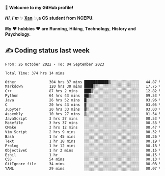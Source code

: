 🎉 **Welcome to my GitHub profile!**</br></br>
𝑯𝒊, 𝑰'𝒎 ✨ [𝐗𝐚𝐧](https://xancoding.cn/) ✨,𝐚 𝐂𝐒 𝐬𝐭𝐮𝐝𝐞𝐧𝐭 𝐟𝐫𝐨𝐦 𝐍𝐂𝐄𝐏𝐔.</br></br>
𝐌𝐲 ❤ 𝐡𝐨𝐛𝐛𝐢𝐞𝐬 ❤ 𝐚𝐫𝐞 𝐑𝐮𝐧𝐧𝐢𝐧𝐠, 𝐇𝐢𝐤𝐢𝐧𝐠, 𝐓𝐞𝐜𝐡𝐧𝐨𝐥𝐨𝐠𝐲, 𝐇𝐢𝐬𝐭𝐨𝐫𝐲 𝐚𝐧𝐝 𝐏𝐬𝐲𝐜𝐡𝐨𝐥𝐨𝐠𝐲.

## ✍️ Coding status last week
<!--START_SECTION:waka-->

```txt
From: 26 October 2022 - To: 04 September 2023

Total Time: 374 hrs 14 mins

Other               304 hrs 37 mins ███████████▒░░░░░░░░░░░░░   44.87 %
Markdown            120 hrs 30 mins ████▒░░░░░░░░░░░░░░░░░░░░   17.75 %
C++                 87 hrs 2 mins   ███▒░░░░░░░░░░░░░░░░░░░░░   12.82 %
Python              64 hrs 43 mins  ██▒░░░░░░░░░░░░░░░░░░░░░░   09.53 %
Java                26 hrs 52 mins  █░░░░░░░░░░░░░░░░░░░░░░░░   03.96 %
C                   20 hrs 43 mins  ▓░░░░░░░░░░░░░░░░░░░░░░░░   03.05 %
Jupyter             20 hrs 33 mins  ▓░░░░░░░░░░░░░░░░░░░░░░░░   03.03 %
Assembly            10 hrs 27 mins  ▒░░░░░░░░░░░░░░░░░░░░░░░░   01.54 %
JavaScript          3 hrs 37 mins   ░░░░░░░░░░░░░░░░░░░░░░░░░   00.53 %
Makefile            3 hrs 37 mins   ░░░░░░░░░░░░░░░░░░░░░░░░░   00.53 %
CMake               3 hrs 12 mins   ░░░░░░░░░░░░░░░░░░░░░░░░░   00.47 %
Vim Script          2 hrs 9 mins    ░░░░░░░░░░░░░░░░░░░░░░░░░   00.32 %
Bash                1 hr 45 mins    ░░░░░░░░░░░░░░░░░░░░░░░░░   00.26 %
Text                1 hr 18 mins    ░░░░░░░░░░░░░░░░░░░░░░░░░   00.19 %
Prolog              1 hr 12 mins    ░░░░░░░░░░░░░░░░░░░░░░░░░   00.18 %
ObjectiveC          1 hr 2 mins     ░░░░░░░░░░░░░░░░░░░░░░░░░   00.15 %
Ezhil               1 hr            ░░░░░░░░░░░░░░░░░░░░░░░░░   00.15 %
CSS                 54 mins         ░░░░░░░░░░░░░░░░░░░░░░░░░   00.13 %
GitIgnore file      34 mins         ░░░░░░░░░░░░░░░░░░░░░░░░░   00.08 %
YAML                29 mins         ░░░░░░░░░░░░░░░░░░░░░░░░░   00.07 %
```

<!--END_SECTION:waka-->


<!-- ## 📈 My GitHub Stats
<p align="center">
    <img height="137px" src="https://github-readme-stats.vercel.app/api?username=Xancoding&hide_title=true&hide_border=true&show_icons=trueline_height=21&text_color=000&icon_color=000&bg_color=0,ea6161,ffc64d,fffc4d,52fa5a&theme=graywhite" /> 
    <img src="https://github-readme-stats.vercel.app/api/top-langs/?username=Xancoding&hide_title=true&hide_border=true&layout=compact&langs_count=6&text_color=000&icon_color=fff&bg_color=0,52fa5a,4dfcff,c64dff&theme=graywhite" /> 
</p> -->

<!-- ## 🔥 My GitHub activities of last 31 days.
<div align="center"> <img src="https://activity-graph.herokuapp.com/graph?username=XanCoding&theme=xcode" /> </div> -->

<!-- <p align="center"> 
  Visitor count<br/>
  <img src="https://profile-counter.glitch.me/xancoding/count.svg" />
</p> -->
